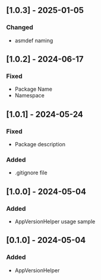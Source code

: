 ## [1.0.3] - 2025-01-05
### Changed
- asmdef naming

## [1.0.2] - 2024-06-17
### Fixed
- Package Name
- Namespace

## [1.0.1] - 2024-05-24
### Fixed
- Package description
### Added
- .gitignore file

## [1.0.0] - 2024-05-04
### Added
- AppVersionHelper usage sample

## [0.1.0] - 2024-05-04
### Added
- AppVersionHelper